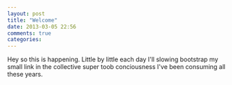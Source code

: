 ```yaml
---
layout: post
title: "Welcome"
date: 2013-03-05 22:56
comments: true
categories:
---
```


Hey so this is happening. Little by little each day I'll slowing bootstrap my small link in the collective super toob conciousness I've been consuming all these years.